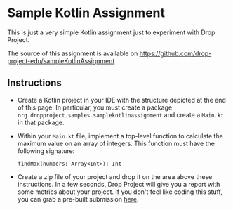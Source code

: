 # Sample Kotlin Assignment

This is just a very simple Kotlin assignment just to experiment with Drop Project.

The source of this assignment is available on https://github.com/drop-project-edu/sampleKotlinAssignment

## Instructions

* Create a Kotlin project in your IDE with the structure depicted at the end of this page. 
In particular, you must create a package `org.dropproject.samples.samplekotlinassignment` and
create a `Main.kt` in that package.


* Within your `Main.kt` file, implement a top-level function to calculate the
  maximum value on an array of integers. This function must have the following signature:

  `findMax(numbers: Array<Int>): Int`


* Create a zip file of your project and drop it on the area above these instructions.
In a few seconds, Drop Project will give you a report with some metrics about your project.
If you don't feel like coding this stuff, you can grab a pre-built submission 
[here](https://github.com/drop-project-edu/sampleKotlinAssignment/raw/master/sampleKotlinSubmission.zip).